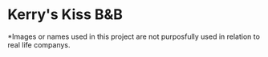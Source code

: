 # Kerry's Kiss B&B

*Images or names used in this project are not purposfully used in relation to real life companys.
